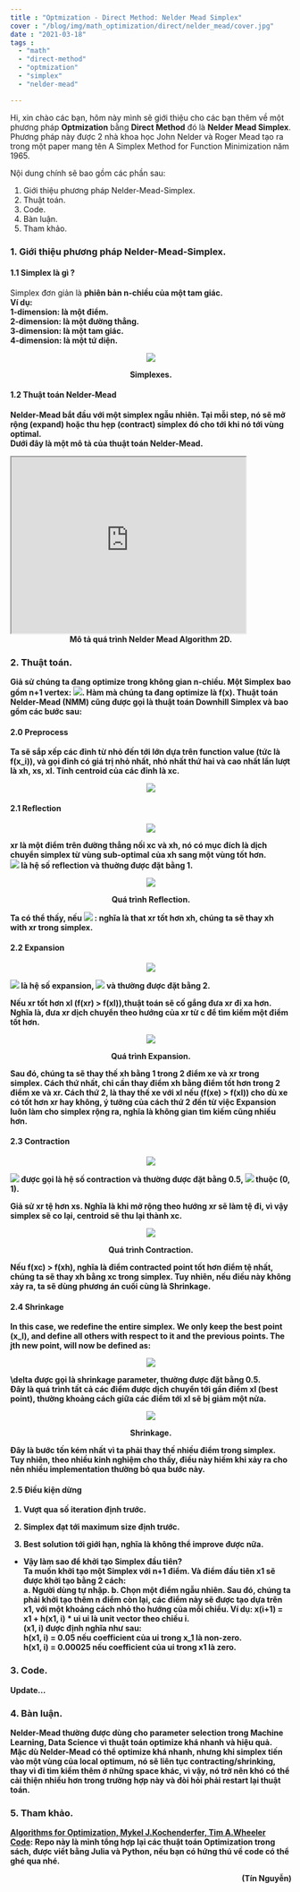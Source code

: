 ```yaml
---
title : "Optmization - Direct Method: Nelder Mead Simplex"
cover : "/blog/img/math_optimization/direct/nelder_mead/cover.jpg"
date : "2021-03-18"
tags : 
  - "math"
  - "direct-method"
  - "optmization"
  - "simplex"
  - "nelder-mead"

---
```


Hi, xin chào các bạn, hôm này mình sẽ giới thiệu cho các bạn thêm về một phương pháp <b>Optmization</b> bằng <b>Direct Method</b> đó là <b>Nelder Mead Simplex</b>. Phương pháp này được 2 nhà khoa học John Nelder và Roger Mead tạo ra trong một paper mang tên A Simplex Method for Function Minimization năm 1965.

Nội dung chính sẽ bao gồm các phần sau: <br/>

1. Giới thiệu phương pháp Nelder-Mead-Simplex.
2. Thuật toán.
3. Code.
4. Bàn luận.
5. Tham khảo.



### 1. Giới thiệu phương pháp Nelder-Mead-Simplex.
#### 1.1 Simplex là gì ?
Simplex đơn giản là <b>phiên bản n-chiều của một tam giác.</br>
Ví dụ:<br/>
1-dimension: là một điểm.<br/>
2-dimension: là một đường thẳng.<br/>
3-dimension: là một tam giác.<br/>
4-dimension: là một tứ diện.<br/>
<p align="center">
  <img src="https://github.com/ngthanhtin/blog/blob/master/static/img/math_optimization/direct/nelder_mead/simplexes.jpg?raw=true">
</p>
<div style="text-align: center">Simplexes.</div>

#### 1.2 Thuật toán Nelder-Mead
Nelder-Mead bắt đầu với một simplex ngẫu nhiên. Tại mỗi step, nó sẽ mở rộng (expand) hoặc thu hẹp (contract) simplex đó cho tới khi nó tới vùng optimal.<br/>
Dưới đây là một mô tả của thuật toán Nelder-Mead.

<iframe width="420" height="315" 
  src="https://www.youtube.com/watch?v=HUqLxHfxWqU&ab_channel=brainbrian123">
</iframe>
<div style="text-align: center">Mô tả quá trình Nelder Mead Algorithm 2D.</div>

### 2. Thuật toán.
Giả sử chúng ta đang optimize trong không gian n-chiều. Một Simplex bao gồm n+1 vertex: <img src="https://render.githubusercontent.com/render/math?math=[x_{1}, x_{2}, x_{3},..., x_{n+1}] ">. Hàm mà chúng ta đang optimize là f(x). Thuật toán Nelder-Mead (NMM) cũng được gọi là thuật toán Downhill Simplex và bao gồm các bước sau:

#### 2.0 Preprocess
Ta sẽ sắp xếp các đỉnh từ nhỏ đến tới lớn dựa trên function value (tức là f(x_i)), và gọi đỉnh có giá trị nhỏ nhất, nhỏ nhất thứ hai và cao nhất lần lượt là xh, xs, xl. Tính centroid của các đỉnh là xc.
<p align="center">
  <img src="https://render.githubusercontent.com/render/math?math=xc = \frac{1}{n %2B 1}\sum_{i \neq h} x_{i}">
</p>

#### 2.1 Reflection
<p align="center">
  <img src="https://render.githubusercontent.com/render/math?math=xr = xc + \alpha * (xc - xh)">
</p>
xr là một điểm trên đường thẳng nối xc và xh, nó có mục đích là dịch chuyển simplex từ vùng sub-optimal của xh sang một vùng tốt hơn.<br/>
<img src="https://render.githubusercontent.com/render/math?math=\alpha > 0"> là hệ số reflection và thuờng được đặt bằng 1.

<p align="center">
  <img src="https://github.com/ngthanhtin/blog/blob/master/static/img/math_optimization/direct/nelder_mead/reflection.png?raw=true">
</p>
<div style="text-align: center">Quá trình Reflection.</div>

Ta có thể thấy, nếu <img src="https://render.githubusercontent.com/render/math?math=f(xs) < f(xr) \leq f(xl)"> : nghĩa là that xr tốt hơn xh, chúng ta sẽ thay xh with xr trong simplex.

#### 2.2 Expansion
<p align="center">
  <img src="https://render.githubusercontent.com/render/math?math=xe = xc + \beta * (xr - xc)">
</p>
<img src="https://render.githubusercontent.com/render/math?math=\beta > 0"> là hệ số expansion, <img src="https://render.githubusercontent.com/render/math?math=\beta > max(1, alpha)"> và thường được đặt bằng 2.

Nếu xr tốt hơn xl (f(xr) > f(xl)),thuật toán sẽ cố gắng đưa xr đi xa hơn. Nghĩa là, đưa xr dịch chuyển theo hướng của xr từ c để tìm kiếm một điểm tốt hơn.

<p align="center">
  <img src="https://github.com/ngthanhtin/blog/blob/master/static/img/math_optimization/direct/nelder_mead/expansion.png?raw=true">
</p>
<div style="text-align: center">Quá trình Expansion.</div>

Sau đó, chúng ta sẽ thay thế xh bằng 1 trong 2 điểm xe và xr trong simplex. Cách thứ nhất, chỉ cần thay điểm xh bằng điểm tốt hơn trong 2 điểm xe và xr. Cách thứ 2, là thay thế xe với xl nếu (f(xe) > f(xl)) cho dù xe có tốt hơn xr hay không, ý tưởng của cách thứ 2 đến từ việc Expansion luôn làm cho simplex rộng ra, nghĩa là không gian tìm kiếm cũng nhiều hơn.

#### 2.3 Contraction
<p align="center">
  <img src="https://render.githubusercontent.com/render/math?math=xc = xc + \gamma * (xr - xc)">
</p>
<img src="https://render.githubusercontent.com/render/math?math=\gamma"> được gọi là hệ số contraction và thường được đặt bằng 0.5, <img src="https://render.githubusercontent.com/render/math?math=\gamma"> thuộc (0, 1).

Giả sử xr tệ hơn xs. Nghĩa là khi mở rộng theo hướng xr sẽ làm tệ đi, vì vậy simplex sẽ co lại, centroid sẽ thu lại thành xc.

<p align="center">
  <img src="https://github.com/ngthanhtin/blog/blob/master/static/img/math_optimization/direct/nelder_mead/contraction.png?raw=true">
</p>
<div style="text-align: center">Quá trình Contraction.</div>

Nếu f(xc) > f(xh), nghĩa là điểm contracted point tốt hơn điểm tệ nhất, chúng ta sẽ thay xh bằng xc trong simplex. Tuy nhiên, nếu điều này không xảy ra, ta sẽ dùng phương án cuối cùng là Shrinkage.

#### 2.4 Shrinkage
In this case, we redefine the entire simplex. We only keep the best point (x_l), and define all others with respect to it and the previous points. The jth new point, will now be defined as:

<p align="center">
  <img src="https://render.githubusercontent.com/render/math?math=xj = xl + \delta * (xj - xl)">
</p>

\delta được gọi là shrinkage parameter, thường được đặt bằng 0.5.<br/>
Đây là quá trình tất cả các điểm được dịch chuyển tới gần điểm xl (best point), thường khoảng cách giữa các điểm tới xl sẽ bị giảm một nửa.

<p align="center">
  <img src="https://github.com/ngthanhtin/blog/blob/master/static/img/math_optimization/direct/nelder_mead/shrinkage.png?raw=true">
</p>
<div style="text-align: center">Shrinkage.</div>

Đây là bước tốn kém nhất vì ta phải thay thế nhiều điểm trong simplex. Tuy nhiên, theo nhiều kinh nghiệm cho thấy, điều này hiếm khi xảy ra cho nên nhiều implementation thường bỏ qua bước này.

#### 2.5 Điều kiện dừng
1. Vượt qua số iteration định trước.

2. Simplex đạt tới maximum size định trước.

3. Best solution tới giới hạn, nghĩa là không thể improve được nữa.

* Vậy làm sao để khởi tạo Simplex đầu tiên?<br/>
Ta muốn khởi tạo một Simplex với n+1 điểm. Và điểm đầu tiên x1 sẽ được khởi tạo bằng 2 cách:<br/>
a. Người dùng tự nhập.
b. Chọn một điểm ngẫu nhiên.
Sau đó, chúng ta phải khởi tạo thêm n điểm còn lại, các điểm này sẽ được tạo dựa trên x1, với một khoảng cách nhỏ tho hướng của mỗi chiều. Ví dụ:
x(i+1) = x1 + h(x1, i) * ui
ui là unit vector theo chiều i.<br/>
(x1, i) được định nghĩa như sau:<br/>
h(x1, i) = 0.05 nếu coefficient của ui trong x_1 là non-zero.<br/>
h(x1, i) = 0.00025 nếu coefficient của ui trong x1 là zero.<br/>

### 3. Code.
Update...

### 4. Bàn luận.
Nelder-Mead thường được dùng cho parameter selection trong Machine Learning, Data Science vì thuật toán optimize khá nhanh và hiệu quả.<br/>
Mặc dù Nelder-Mead có thể optimize khá nhanh, nhưng khi simplex tiến vào một vùng của local optimum, nó sẽ liên tục contracting/shrinking, thay vì đi tìm kiếm thêm ở những space khác, vì vậy, nó trở nên khó có thể cải thiện nhiều hơn trong trường hợp này và đòi hỏi phải restart lại thuật toán.

### 5. Tham khảo.
[Algorithms for Optimization, Mykel J.Kochenderfer, Tim A.Wheeler]()<br/>
[Code](https://github.com/ngthanhtin/optimization_algorithm): Repo này là mình tổng hợp lại các thuật toán Optimization trong sách, được viết bằng Julia và Python, nếu bạn có hứng thú về code có thể ghé qua nhé.<br/>

<div style="text-align: right"> (Tín Nguyễn) </div>
